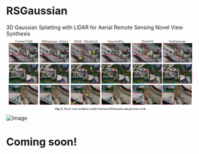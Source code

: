 # RSGaussian
3D Gaussian Splatting with LiDAR for  Aerial Remote Sensing Novel View Synthesis
![image](https://github.com/WHURume00/RSGaussian/blob/main/6.PNG)
![image](https://github.com/WHURume00/RSGaussian/blob/main/Video_24040212404520241225166392202412251646363.gif)
# Coming soon!
